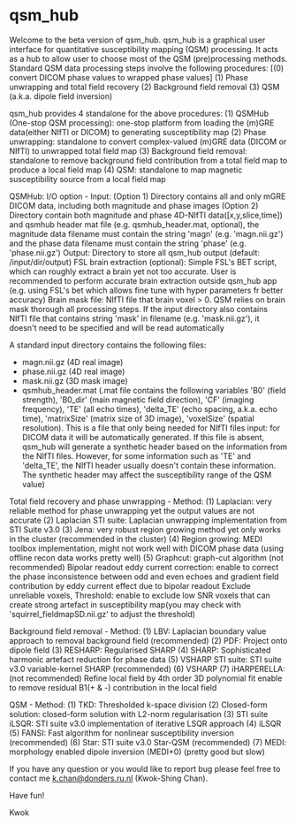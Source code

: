 # qsm_hub

Welcome to the beta version of qsm_hub. qsm_hub is a graphical user interface for quantitative susceptibility mapping (QSM) processing. It acts as a hub to allow user to choose most of the QSM (pre)processing methods. Standard QSM data processing steps involve the following procedures:
[(0) convert DICOM phase values to wrapped phase values]
(1) Phase unwrapping and total field recovery
(2) Background field removal
(3) QSM (a.k.a. dipole field inversion)

qsm_hub provides 4 standalone for the above procedures:
(1) QSMHub (One-stop QSM processing): one-stop platform from loading the (m)GRE data(either NIfTI or DICOM) to generating susceptibility map
(2) Phase unwrapping: standalone to convert complex-valued (m)GRE data (DICOM or NIfTI) to unwrapped total field map
(3) Background field removal: standalone to remove background field contribution from a total field map to produce a local field map
(4) QSM: standalone to map magnetic susceptibility source from a local field map

QSMHub:
I/O option -
Input: 
(Option 1) Directory contains all and only mGRE DICOM data, including both magnitude and phase images
(Option 2) Directory contain both magnitude and phase 4D-NIfTI data([x,y,slice,time]) and qsmhub header mat file (e.g. qsmhub_header.mat, optional), the magnitude data filename must contain the string 'magn' (e.g. 'magn.nii.gz') and the phase data filename must contain the string 'phase' (e.g. 'phase.nii.gz')
Output:
Directory to store all qsm_hub output (default: /input/dir/output)
FSL brain extraction (optional):
Simple FSL's BET script, which can roughly extract a brain yet not too accurate. User is recommended to perform accurate brain extraction outside qsm_hub app (e.g. using FSL's bet which allows fine tune with hyper parameters fr better accuracy)
Brain mask file:
NIfTI file that brain voxel > 0. QSM relies on brain mask thorough all processing steps. If the input directory also contains NIfTI file that contains string 'mask' in filename (e.g. 'mask.nii.gz'), it doesn't need to be specified and will be read automatically

A standard input directory contains the following files:
- magn.nii.gz	(4D real image)
- phase.nii.gz	(4D real image)
- mask.nii.gz 	(3D mask image)
- qsmhub_header.mat (.mat file contains the following variables 'B0' (field strength), 'B0_dir' (main magnetic field direction), 'CF' (imaging frequency), 'TE' (all echo times), 'delta_TE' (echo spacing, a.k.a. echo time), 'matrixSize' (matrix size of 3D image), 'voxelSize' (spatial resolution). This is a file that only being needed for NIfTI files input: for DICOM data it will be automatically generated. If this file is absent, qsm_hub will generate a synthetic header based on the information from the NIfTI files. However, for some information such as 'TE' and 'delta_TE', the NIfTI header usually doesn't contain these information. The synthetic header may affect the susceptibility range of the QSM value)

Total field recovery and phase unwrapping - 
Method:
(1) Laplacian: very reliable method for phase unwrapping yet the output values are not accurate
(2) Laplacian STI suite: Laplacian unwrapping implementation from STI Suite v3.0
(3) Jena: very robust region growing method yet only works in the cluster (recommended in the cluster)
(4) Region growing: MEDI toolbox implementation, might not work well with DICOM phase data (using offline recon data works pretty well)
(5) Graphcut: graph-cut algorithm (not recommended)
Bipolar readout eddy current correction:
enable to correct the phase inconsistence between odd and even echoes and gradient field contribution by eddy current effect due to bipolar readout
Exclude unreliable voxels, Threshold:
enable to exclude low SNR voxels that can create strong artefact in susceptibility map(you may check with 'squirrel_fieldmapSD.nii.gz' to adjust the threshold)

Background field removal - 
Method:
(1) LBV: Laplacian boundary value approach to removal background field (recommended)
(2) PDF: Project onto dipole field
(3) RESHARP: Regularised SHARP
(4) SHARP: Sophisticated harmonic artefact reduction for phase data 
(5) VSHARP STI suite: STI suite v3.0 variable-kernel SHARP (recommended)
(6) VSHARP
(7) iHARPERELLA: (not recommended)
Refine local field by 4th order 3D polynomial fit
enable to remove residual B1(+ & -) contribution in the local field

QSM - 
Method:
(1) TKD: Thresholded k-space division
(2) Closed-form solution: closed-form solution with L2-norm regularisation 
(3) STI suite iLSQR: STI suite v3.0 implementation of iterative LSQR approach
(4) iLSQR
(5) FANSI: Fast algorithm for nonlinear susceptibility inversion (recommended)
(6) Star: STI suite v3.0 Star-QSM (recommended)
(7) MEDI: morphology enabled dipole inversion (MEDI+0) (pretty good but slow)
  
If you have any question or you would like to report bug please feel free to contact me k.chan@donders.ru.nl (Kwok-Shing Chan).

Have fun!

Kwok